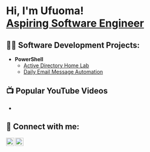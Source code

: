 <h1>Hi, I'm Ufuoma! <br/><a href="https://github.com/ufuomaugbeyan1"></a><a href="https://www.linkedin.com/in/uugbeyan/">Aspiring Software Engineer</a>

<h2>👨‍💻 Software Development Projects:</h2>

- <b>PowerShell</b>
  - [Active Directory Home Lab](https://github.com/uugbeyan1/Active-Directory-Home-Lab/blob/main/README.md)
  - [Daily Email Message Automation](https://github.com/uugbeyan1/Automate-Daily-Email-Message/blob/main/README.md)

<h2>📺 Popular YouTube Videos</h2>

- []()

<h2> 🤳 Connect with me:</h2>

[<img align="left" alt="JoshMadakor | YouTube" width="22px" src="https://cdn.jsdelivr.net/npm/simple-icons@v3/icons/youtube.svg" />][youtube]
[<img align="left" alt="JoshMadakor | LinkedIn" width="22px" src="https://cdn.jsdelivr.net/npm/simple-icons@v3/icons/linkedin.svg" />][linkedin]


[youtube]: https://www.youtube.com/c/themoneydownloader1247
[linkedin]: https://linkedin.com/in/uugbeyan

<!--
**ufuomaugbeyan1/ufuomaugbeyan1** is a ✨ _special_ ✨ repository because its `README.md` (this file) appears on your GitHub profile.

Here are some ideas to get you started:

- 🔭 I’m currently working on ...
- 🌱 I’m currently learning ...
- 👯 I’m looking to collaborate on ...
- 🤔 I’m looking for help with ...
- 💬 Ask me about ...
- 📫 How to reach me: ...
- 😄 Pronouns: ...
- ⚡ Fun fact: ...
-->
